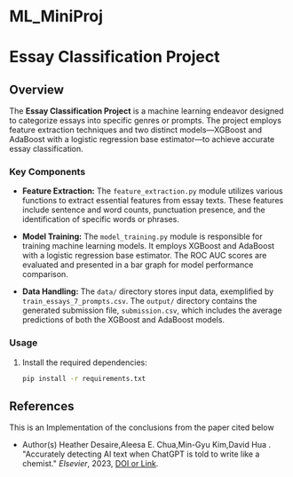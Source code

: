 # ML_MiniProj
# Essay Classification Project

## Overview

The **Essay Classification Project** is a machine learning endeavor designed to categorize essays into specific genres or prompts. The project employs feature extraction techniques and two distinct models—XGBoost and AdaBoost with a logistic regression base estimator—to achieve accurate essay classification.

### Key Components

- **Feature Extraction:** The `feature_extraction.py` module utilizes various functions to extract essential features from essay texts. These features include sentence and word counts, punctuation presence, and the identification of specific words or phrases.

- **Model Training:** The `model_training.py` module is responsible for training machine learning models. It employs XGBoost and AdaBoost with a logistic regression base estimator. The ROC AUC scores are evaluated and presented in a bar graph for model performance comparison.

- **Data Handling:** The `data/` directory stores input data, exemplified by `train_essays_7_prompts.csv`. The `output/` directory contains the generated submission file, `submission.csv`, which includes the average predictions of both the XGBoost and AdaBoost models.

### Usage

1. Install the required dependencies:

   ```bash
   pip install -r requirements.txt

## References
This is an Implementation of the conclusions from the paper cited below

- Author(s)  Heather Desaire,Aleesa E. Chua,Min-Gyu Kim,David Hua . "Accurately detecting AI text when ChatGPT is told to write like a chemist." *Elsevier*, 2023, [DOI or Link](https://www.sciencedirect.com/science/article/pii/S2666386423005015#bib7).